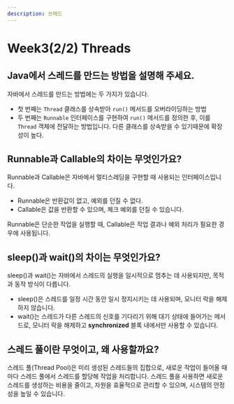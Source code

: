 ```yaml
---
description: 쓰레드
---
```


# Week3(2/2) Threads

## Java에서 스레드를 만드는 방법을 설명해 주세요.

자바에서 스레드를 만드는 방법에는 두 가지가 있습니다.&#x20;

* 첫 번째는 `Thread` 클래스를 상속받아 `run()` 메서드를 오버라이딩하는 방법&#x20;
* 두 번째는 `Runnable` 인터페이스를 구현하여 `run()` 메서드를 정의한 후, 이를 `Thread` 객체에 전달하는 방법입니다. 다른 클래스를 상속받을 수 있기때문에 확장성이 높다.



## &#x20;Runnable과 Callable의 차이는 무엇인가요?

Runnable과 Callable은 자바에서 멀티스레딩을 구현할 때 사용되는 인터페이스입니다.&#x20;

* Runnable은 반환값이 없고, 예외를 던질 수 없다.&#x20;
* Callable은 값을 반환할 수 있으며, 체크 예외를 던질 수 있습니다.&#x20;

Runnable은 단순한 작업을 실행할 때, Callable은 작업 결과나 예외 처리가 필요한 경우에 사용됩니다.



## &#x20;sleep()과 wait()의 차이는 무엇인가요?

sleep()과 wait()는 자바에서 스레드의 실행을 일시적으로 멈추는 데 사용되지만, 목적과 동작 방식이 다릅니다.&#x20;

* sleep()은 스레드를 일정 시간 동안 일시 정지시키는 데 사용되며, 모니터 락을 해제하지 않습니다.
* wait()는 스레드가 다른 스레드의 신호를 기다리기 위해 대기 상태에 들어가는 메서드로, 모니터 락을 해제하고 **synchronized** 블록 내에서만 사용할 수 있습니다.



## 스레드 풀이란 무엇이고, 왜 사용할까요?

스레드 풀(Thread Pool)은 미리 생성된 스레드들의 집합으로, 새로운 작업이 들어올 때마다 스레드 풀에서 스레드를 할당해 작업을 처리합니다. 스레드 풀을 사용하면 새로운 스레드를 생성하는 비용을 줄이고, 자원을 효율적으로 관리할 수 있으며, 시스템의 안정성을 높일 수 있습니다.
